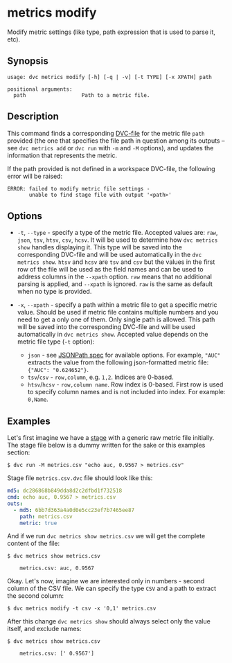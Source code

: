 # metrics modify

Modify metric settings (like type, path expression that is used to parse it,
etc).

## Synopsis

```usage
usage: dvc metrics modify [-h] [-q | -v] [-t TYPE] [-x XPATH] path

positional arguments:
  path                  Path to a metric file.
```

## Description

This command finds a corresponding [DVC-file](/doc/user-guide/dvc-file-format)
for the metric file `path` provided (the one that specifies the file path in
question among its outputs – see `dvc metrics add` or `dvc run` with `-m` and
`-M` options), and updates the information that represents the metric.

If the path provided is not defined in a workspace DVC-file, the following error
will be raised:

```dvc
ERROR: failed to modify metric file settings -
       unable to find stage file with output '<path>'
```

## Options

- `-t`, `--type` - specify a type of the metric file. Accepted values are:
  `raw`, `json`, `tsv`, `htsv`, `csv`, `hcsv`. It will be used to determine how
  `dvc metrics show` handles displaying it. This type will be saved into the
  corresponding DVC-file and will be used automatically in the
  `dvc metrics show`. `htsv` and `hcsv` are `tsv` and `csv` but the values in
  the first row of the file will be used as the field names and can be used to
  address columns in the `--xpath` option. `raw` means that no additional
  parsing is applied, and `--xpath` is ignored. `raw` is the same as default
  when no type is provided.

- `-x`, `--xpath` - specify a path within a metric file to get a specific metric
  value. Should be used if metric file contains multiple numbers and you need to
  get a only one of them. Only single path is allowed. This path will be saved
  into the corresponding DVC-file and will be used automatically in
  `dvc metrics show`. Accepted value depends on the metric file type (`-t`
  option):

  - `json` - see [JSONPath spec](https://goessner.net/articles/JsonPath/) for
    available options. For example, `"AUC"` extracts the value from the
    following json-formatted metric file: `{"AUC": "0.624652"}`.
  - `tsv`/`csv` - `row,column`, e.g. `1,2`. Indices are 0-based.
  - `htsv`/`hcsv` - `row,column name`. Row index is 0-based. First row is used
    to specify column names and is not included into index. For example:
    `0,Name`.

## Examples

Let's first imagine we have a [stage](/doc/commands-reference/run) with a
generic raw metric file initially. The stage file below is a dummy written for
the sake or this examples section:

```dvc
$ dvc run -M metrics.csv "echo auc, 0.9567 > metrics.csv"
```

Stage file `metrics.csv.dvc` file should look like this:

```yaml
md5: dc286868b849dda8d2c2dfbd1f732518
cmd: echo auc, 0.9567 > metrics.csv
outs:
  - md5: 6bb7d363a4a0d0e5cc23ef7b7465ee87
    path: metrics.csv
    metric: true
```

And if we run `dvc metrics show metrics.csv` we will get the complete content of
the file:

```dvc
$ dvc metrics show metrics.csv

    metrics.csv: auc, 0.9567
```

Okay. Let's now, imagine we are interested only in numbers - second column of
the CSV file. We can specify the type `CSV` and a path to extract the second
column:

```dvc
$ dvc metrics modify -t csv -x '0,1' metrics.csv
```

After this change `dvc metrics show` should always select only the value itself,
and exclude names:

```dvc
$ dvc metrics show metrics.csv

    metrics.csv: [' 0.9567']
```
